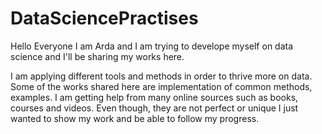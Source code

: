 # DataSciencePractises
Hello Everyone I am Arda and I am trying to develope myself on data science and I'll be sharing my works here. 

I am applying different tools and methods in order to thrive more on data. Some of the works shared here are implementation of common methods, examples. I am getting help from many online sources such as books, courses and videos. Even though, they are not perfect or unique I just wanted to show my work and be able to follow my progress. 
